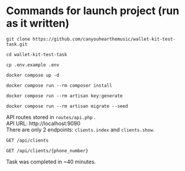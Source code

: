 # Commands for launch project (run as it written)

```
git clone https://github.com/canyouhearthemusic/wallet-kit-test-task.git

cd wallet-kit-test-task

cp .env.example .env

docker compose up -d

docker compose run --rm composer install

docker compose run --rm artisan key:generate

docker compose run --rm artisan migrate --seed
```

API routes stored in `routes/api.php` .
\
API URL: http://localhost:9090
\
There are only 2 endpoints: `clients.index` and `clients.show`.

`GET /api/clients`

`GET /api/clients/{phone_number}`

Task was completed in ~40 minutes.

